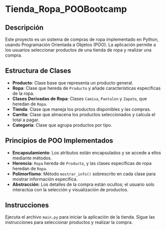 # Tienda_Ropa_POOBootcamp

## Descripción
Este proyecto es un sistema de compras de ropa implementado en Python, usando Programación Orientada a Objetos (POO). La aplicación permite a los usuarios seleccionar productos de una tienda de ropa y realizar una compra.

## Estructura de Clases
- **Producto**: Clase base que representa un producto general.
- **Ropa**: Clase que hereda de `Producto` y añade características específicas de la ropa.
- **Clases Derivadas de Ropa**: Clases `Camisa`, `Pantalon` y `Zapato`, que heredan de `Ropa`.
- **Tienda**: Clase que maneja los productos disponibles y las compras.
- **Carrito**: Clase que almacena los productos seleccionados y calcula el total a pagar.
- **Categoría**: Clase que agrupa productos por tipo.

## Principios de POO Implementados
- **Encapsulamiento**: Los atributos están encapsulados y se accede a ellos mediante métodos.
- **Herencia**: `Ropa` hereda de `Producto`, y las clases específicas de ropa heredan de `Ropa`.
- **Polimorfismo**: Método `mostrar_info()` sobrescrito en cada clase para mostrar información específica.
- **Abstracción**: Los detalles de la compra están ocultos; el usuario solo interactúa con la selección y visualización de productos.

## Instrucciones
Ejecuta el archivo `main.py` para iniciar la aplicación de la tienda. Sigue las instrucciones para seleccionar productos y realizar la compra.